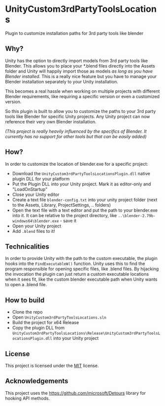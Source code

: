 # UnityCustom3rdPartyToolsLocations
Plugin to customize installation paths for 3rd party tools like blender

## Why?

Unity has the option to directly import models from 3rd party tools like Blender. This allows you to place your *.blend files directly into the Assets folder and Unity will happily import those as models *as long as you have Blender installed*. This is a really nice feature but you have to manage your Blender installation separately to your Unity installation.

This becomes a real hassle when working on multiple projects with different Blender requirements, like requiring a specific version or even a customized version.

So this plugin is built to allow you to customize the paths to your 3rd party tools like Blender for specific Unity projects. Any Unity project can now reference their very own Blender installation.

*(This project is really heavily influenced by the specifics of Blender. It currently has no support for other tools but that can be easily added)*

## How?

In order to customize the location of blender.exe for a specific project:

- Download the `UnityCustom3rdPartyToolsLocationsPlugin.dll` native plugin DLL for your platform
- Put the Plugin DLL into your Unity project. Mark it as editor-only and "LoadOnStartup"
- Close your Unity editor
- Create a text file `blender-config.txt` into your unity project folder (next to the Assets, Library, ProjectSettings, .. folders)
- Open the text file with a text editor and put the path to your blender.exe into it. It can be relative to the project directory, like `..\blender-2.79b-windows64\blender.exe` - save it
- Open your Unity project
- Add `.blend` files to it!

## Technicalities

In order to provide Unity with the path to the custom executable, the plugin hooks into the `FindExecutableW()` function. Unity uses this to find the program responsible for opening specific files, like .blend files. By hijacking the invocation the plugin can just return a custom executable locations when it sees fit, like the custom blender executable path when Unity wants to open a .blend file.

## How to build

- Clone the repo
- Open `UnityCustom3rdPartyToolsLocations.sln` 
- Build the project for x64 Release
- Copy the plugin DLL from `UnityCustom3rdPartyToolsLocations\Release\UnityCustom3rdPartyToolsLocationsPlugin.dll` into your Unity project

## License

This project is licensed under the [MIT](LICENSE) license.

## Acknowledgements

This project uses the <https://github.com/microsoft/Detours> library for hooking API methods.